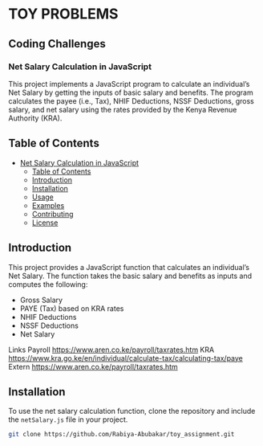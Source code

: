 # TOY PROBLEMS

## Coding Challenges

### Net Salary Calculation in JavaScript

This project implements a JavaScript program to calculate an individual’s Net Salary by getting the inputs of basic salary and benefits. The program calculates the payee (i.e., Tax), NHIF Deductions, NSSF Deductions, gross salary, and net salary using the rates provided by the Kenya Revenue Authority (KRA).

## Table of Contents

- [Net Salary Calculation in JavaScript](#net-salary-calculation-in-javascript)
  - [Table of Contents](#table-of-contents)
  - [Introduction](#introduction)
  - [Installation](#installation)
  - [Usage](#usage)
  - [Examples](#examples)
  - [Contributing](#contributing)
  - [License](#license)

## Introduction
This project provides a JavaScript function that calculates an individual’s Net Salary. The function takes the basic salary and benefits as inputs and computes the following:

- Gross Salary
- PAYE (Tax) based on KRA rates
- NHIF Deductions
- NSSF Deductions
- Net Salary

Links
Payroll  https://www.aren.co.ke/payroll/taxrates.htm
KRA      https://www.kra.go.ke/en/individual/calculate-tax/calculating-tax/paye
Extern   https://www.aren.co.ke/payroll/taxrates.htm


## Installation

To use the net salary calculation function, clone the repository and include the `netSalary.js` file in your project.

```bash
git clone https://github.com/Rabiya-Abubakar/toy_assignment.git
